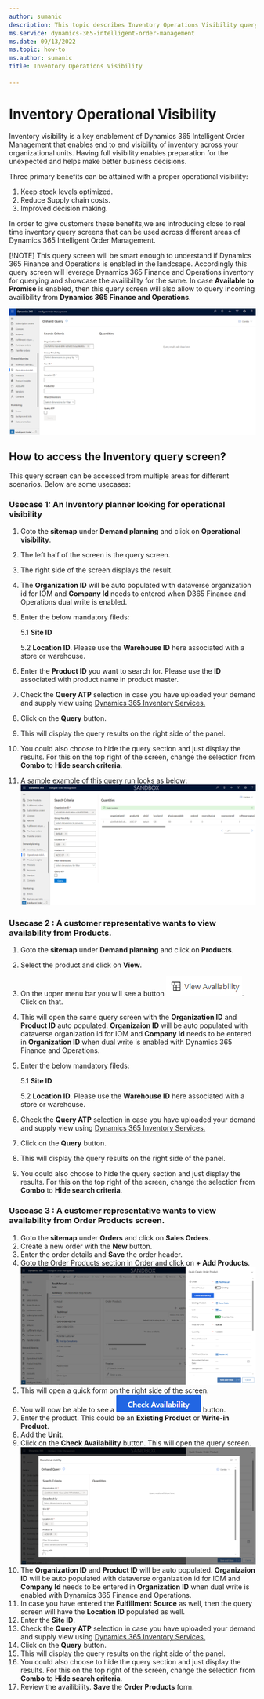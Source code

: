 ```yaml
---
author: sumanic
description: This topic describes Inventory Operations Visibility query screen in Microsoft Dynamics 365 Intelligent Order Management.
ms.service: dynamics-365-intelligent-order-management
ms.date: 09/13/2022
ms.topic: how-to
ms.author: sumanic
title: Inventory Operations Visibility

---
```


# Inventory Operational Visibility

Inventory visibility is a key enablement of Dynamics 365 Intelligent Order Management that enables end to end visibility of inventory across your organizational units. Having full visibility enables preparation for the unexpected and helps make better business decisions.

Three primary benefits can be attained with a proper operational visibility:

1. Keep stock levels optimized.
2. Reduce Supply chain costs.
3. Improved decision making.

In order to give customers these benefits,we are introducing close to real time inventory query screens that can be used across different areas of Dynamics 365 Intelligent Order Management.

[!NOTE]
This query screen will be smart enough to understand if Dynamics 365 Finance and Operations is enabled in the landcsape. Accordingly this query screen will leverage Dynamics 365 Finance and Operations inventory for querying and showcase the availibility for the same.
In case **Available to Promise** is enabled, then this query screen will also allow to query incoming availibility from **Dynamics 365 Finance and Operations**.

![Inventory Operational Visibility.](media/IVQuery.png)

## How to access the Inventory query screen?

This query screen can be accessed from multiple areas for different scenarios. Below are some usecases:

### Usecase 1: An Inventory planner looking for operational visibility

1. Goto the **sitemap** under **Demand planning** and click on **Operational visibility**.
2. The left half of the screen is the query screen.
3. The right side of the screen displays the result.
4. The **Organization ID** will be auto populated with dataverse organization id for IOM and **Company Id** needs to entered when D365 Finance and Operations dual write is enabled.
5. Enter the below mandatory fileds:

    5.1 **Site ID**
    
    5.2 **Location ID**. Please use the **Warehouse ID** here associated with a store or warehouse.

 6. Enter the **Product ID** you want to search for. Please use the **ID** associated with product name in product master.
 
 7. Check the **Query ATP** selection in case you have uploaded your demand and supply view using [Dynamics 365 Inventory Services.](https://docs.microsoft.com/en-us/dynamics365/supply-chain/inventory/inventory-visibility-available-to-promise)
 8. Click on the **Query** button.
 9. This will display the query results on the right side of the panel.
 10. You could also choose to hide the query section and just display the results. For this on the top right of the screen, change the selection from **Combo** to **Hide search criteria**.
 11. A sample example of this query run looks as below:
![Query Results.](media/QueryResult.png)
  
### Usecase 2 : A customer representative wants to view availability from Products.

1. Goto the **sitemap** under **Demand planning** and click on **Products**.
2. Select the product and click on **View**.
3. On the upper menu bar you will see a button ![View Avail.](media/Avail.png). Click on that.
4. This will open the same query screen with the **Organization ID** and **Product ID** auto populated. **Organizaion ID** will be auto populated with dataverse organization id for IOM and **Company Id** needs to be entered in **Organization ID** when dual write is enabled with Dynamics 365 Finance and Operations.
5. Enter the below mandatory fileds:

    5.1 **Site ID**
    
    5.2 **Location ID**. Please use the **Warehouse ID** here associated with a store or warehouse.
6. Check the **Query ATP** selection in case you have uploaded your demand and supply view using [Dynamics 365 Inventory Services.](https://docs.microsoft.com/en-us/dynamics365/supply-chain/inventory/inventory-visibility-available-to-promise)
7. Click on the **Query** button.
8. This will display the query results on the right side of the panel.
9. You could also choose to hide the query section and just display the results. For this on the top right of the screen, change the selection from **Combo** to **Hide search criteria**.

### Usecase 3 : A customer representative wants to view availability from Order Products screen.

1. Goto the **sitemap** under **Orders** and click on **Sales Orders**.
2. Create a new order with the **New** button.
3. Enter the order details and **Save** the order header.
4. Goto the Order Products section in Order and click on **+ Add Products**.
![OrderProducts.](media/QuickForm.png)
6. This will open a quick form on the right side of the screen.
7. You will now be able to see a ![View Avail.](media/CheckAvail.png) button.
8. Enter the product. This could be an **Existing Product** or **Write-in Product**.
9. Add the **Unit**.
10. Click on the **Check Availability** button. This will open the query screen.
![Query Autofill.](media/Autofill.png)
11. The **Organization ID** and **Product ID** will be auto populated. **Organizaion ID** will be auto populated with dataverse organization id for IOM and **Company Id** needs to be entered in **Organization ID** when dual write is enabled with Dynamics 365 Finance and Operations.
12. In case you have entered the **Fulfillment Source** as well, then the query screen will have the **Location ID** populated as well.
13. Enter the **Site ID**.
14. Check the **Query ATP** selection in case you have uploaded your demand and supply view using [Dynamics 365 Inventory Services.](https://docs.microsoft.com/en-us/dynamics365/supply-chain/inventory/inventory-visibility-available-to-promise)
15. Click on the **Query** button.
16. This will display the query results on the right side of the panel.
17. You could also choose to hide the query section and just display the results. For this on the top right of the screen, change the selection from **Combo** to **Hide search criteria**.
18. Review the availibility. **Save** the **Order Products** form.
